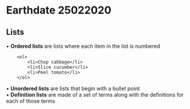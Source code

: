 # Earthdate 25022020
## Lists
•	**Ordered lists** are lists where each item in the list is numbered  
        
        <ol>  
            <li>Chop cabbage</li>  
            <li>Slice cucumber</li>  
            <li>Peel tomato</li>  
        </ol>  
        
•	**Unordered lists** are lists that begin with a bullet point  
•	**Definition lists** are made of a set of terms along with the definitions for each of those terms  
